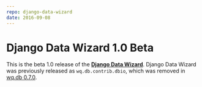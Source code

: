 ```yaml
---
repo: django-data-wizard
date: 2016-09-08
---
```


# Django Data Wizard 1.0 Beta

This is the beta 1.0 release of the [**Django Data Wizard**](https://github.com/wq/django-data-wizard).  Django Data Wizard was previously released as `wq.db.contrib.dbio`, which was removed in [wq.db 0.7.0](./wq.db-0.7.0.md).
